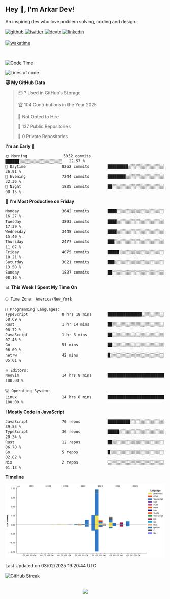 ## Hey 👋, I'm Arkar Dev!  

An inspiring dev who love problem solving, coding and design.

<a href="https://github.com/Riley1101" target="_blank">
<img src=https://img.shields.io/badge/github-%2324292e.svg?&style=for-the-badge&logo=github&logoColor=white alt=github style="margin-bottom: 5px;" />
</a>
<a href="https://twitter.com/arkardev" target="_blank">
<img src=https://img.shields.io/badge/twitter-%2300acee.svg?&style=for-the-badge&logo=twitter&logoColor=white alt=twitter style="margin-bottom: 5px;" />
</a>
<a href="https://dev.to/riley1101" target="_blank">
<img src=https://img.shields.io/badge/dev.to-%2308090A.svg?&style=for-the-badge&logo=dev.to&logoColor=white alt=devto style="margin-bottom: 5px;" />
</a>
<a href="https://linkedin.com/in/arkar-kaung-myat" target="_blank">
<img src=https://img.shields.io/badge/linkedin-%231E77B5.svg?&style=for-the-badge&logo=linkedin&logoColor=white alt=linkedin style="margin-bottom: 5px;" />
</a>
  
[![wakatime](https://wakatime.com/badge/user/cf23b6e3-75f8-4c04-b0e3-273191c8d2ec.svg)](https://wakatime.com/@cf23b6e3-75f8-4c04-b0e3-273191c8d2ec)

<br/>

<!--START_SECTION:waka-->
![Code Time](http://img.shields.io/badge/Code%20Time-1%2C283%20hrs%2017%20mins-blue)

![Lines of code](https://img.shields.io/badge/From%20Hello%20World%20I%27ve%20Written-20.6%20million%20lines%20of%20code-blue)

**🐱 My GitHub Data** 

> 📦 ? Used in GitHub's Storage 
 > 
> 🏆 104 Contributions in the Year 2025
 > 
> 🚫 Not Opted to Hire
 > 
> 📜 137 Public Repositories 
 > 
> 🔑 0 Private Repositories 
 > 
**I'm an Early 🐤** 

```text
🌞 Morning                5052 commits        ██████░░░░░░░░░░░░░░░░░░░   22.57 % 
🌆 Daytime                8262 commits        █████████░░░░░░░░░░░░░░░░   36.91 % 
🌃 Evening                7244 commits        ████████░░░░░░░░░░░░░░░░░   32.36 % 
🌙 Night                  1825 commits        ██░░░░░░░░░░░░░░░░░░░░░░░   08.15 % 
```
📅 **I'm Most Productive on Friday** 

```text
Monday                   3642 commits        ████░░░░░░░░░░░░░░░░░░░░░   16.27 % 
Tuesday                  3893 commits        ████░░░░░░░░░░░░░░░░░░░░░   17.39 % 
Wednesday                3448 commits        ████░░░░░░░░░░░░░░░░░░░░░   15.40 % 
Thursday                 2477 commits        ███░░░░░░░░░░░░░░░░░░░░░░   11.07 % 
Friday                   4075 commits        █████░░░░░░░░░░░░░░░░░░░░   18.21 % 
Saturday                 3021 commits        ███░░░░░░░░░░░░░░░░░░░░░░   13.50 % 
Sunday                   1827 commits        ██░░░░░░░░░░░░░░░░░░░░░░░   08.16 % 
```


📊 **This Week I Spent My Time On** 

```text
🕑︎ Time Zone: America/New_York

💬 Programming Languages: 
TypeScript               8 hrs 18 mins       ███████████████░░░░░░░░░░   58.69 % 
Rust                     1 hr 14 mins        ██░░░░░░░░░░░░░░░░░░░░░░░   08.72 % 
JavaScript               1 hr 3 mins         ██░░░░░░░░░░░░░░░░░░░░░░░   07.46 % 
Go                       51 mins             ██░░░░░░░░░░░░░░░░░░░░░░░   06.09 % 
netrw                    42 mins             █░░░░░░░░░░░░░░░░░░░░░░░░   05.01 % 

🔥 Editors: 
Neovim                   14 hrs 8 mins       █████████████████████████   100.00 % 

💻 Operating System: 
Linux                    14 hrs 8 mins       █████████████████████████   100.00 % 
```

**I Mostly Code in JavaScript** 

```text
JavaScript               70 repos            ██████████░░░░░░░░░░░░░░░   39.55 % 
TypeScript               36 repos            █████░░░░░░░░░░░░░░░░░░░░   20.34 % 
Rust                     12 repos            ██░░░░░░░░░░░░░░░░░░░░░░░   06.78 % 
Go                       5 repos             █░░░░░░░░░░░░░░░░░░░░░░░░   02.82 % 
Nix                      2 repos             ░░░░░░░░░░░░░░░░░░░░░░░░░   01.13 % 
```



**Timeline**

![Lines of Code chart](https://raw.githubusercontent.com/Riley1101/Riley1101/main/assets/bar_graph.png)


 Last Updated on 03/02/2025 19:20:44 UTC
<!--END_SECTION:waka-->

[![GitHub Streak](https://streak-stats.demolab.com?user=Riley1101)](https://git.io/streak-stats)
  
<br/>  
<div align="center">
<img src="https://komarev.com/ghpvc/?username=Riley1101&&style=flat-square" align="center" />
</div>  

